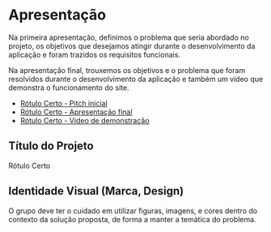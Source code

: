# Apresentação

Na primeira apresentação, definimos o problema que seria abordado no projeto, os objetivos que desejamos atingir durante o desenvolvimento da aplicação e foram trazidos os requisitos funcionais.

Na apresentação final, trouxemos os objetivos e o problema que foram resolvidos durante o desenvolvimento da aplicação e também um vídeo que demonstra o funcionamento do site.


* [Rótulo Certo - Pitch inicial](presentation/rotulo-certo-pitch-inicial)
* [Rótulo Certo - Apresentação final](./sample-presentation.pdf)
* [Rótulo Certo - Video de demonstração](./rotulo-certo-apresentaca-final-video.mp4)


## Título do Projeto

Rótulo Certo

## Identidade Visual (Marca, Design)

O grupo deve ter o cuidado em utilizar figuras, imagens, e cores dentro do contexto da solução proposta, de forma a manter a temática do problema.
